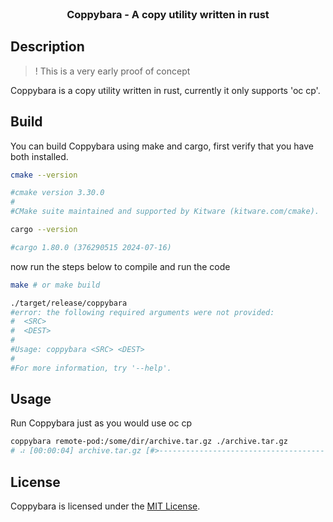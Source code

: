 <div id="top"></div>

<br />
<div align="center">
  <h3 align="center">Coppybara - A copy utility written in rust</h3>
</div>

## Description

> ! This is a very early proof of concept

Coppybara is a copy utility written in rust, currently it only supports 'oc cp'.

## Build

You can build Coppybara using make and cargo, first verify that you have both installed.

```sh
cmake --version

#cmake version 3.30.0
#
#CMake suite maintained and supported by Kitware (kitware.com/cmake).

cargo --version

#cargo 1.80.0 (376290515 2024-07-16)
```

now run the steps below to compile and run the code

```sh
make # or make build

./target/release/coppybara
#error: the following required arguments were not provided:
#  <SRC>
#  <DEST>
#
#Usage: coppybara <SRC> <DEST>
#
#For more information, try '--help'.
```

## Usage

Run Coppybara just as you would use oc cp

```sh
coppybara remote-pod:/some/dir/archive.tar.gz ./archive.tar.gz
# ⠴ [00:00:04] archive.tar.gz [#>--------------------------------------] 21.93MiB/729.60MiB (5m)
```

## License

Coppybara is licensed under the [MIT License](https://opensource.org/license/mit).
